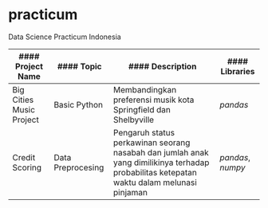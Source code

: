 # practicum
Data Science Practicum Indonesia


| #### Project Name | #### Topic | #### Description | #### Libraries |
| --- | --- | --- | --- |
| Big Cities Music Project | Basic Python | Membandingkan preferensi musik kota Springfield dan Shelbyville | *pandas* |
| Credit Scoring | Data Preprocesing | Pengaruh status perkawinan seorang nasabah dan jumlah anak yang dimilikinya terhadap probabilitas ketepatan waktu dalam melunasi pinjaman | *pandas*, *numpy* |


